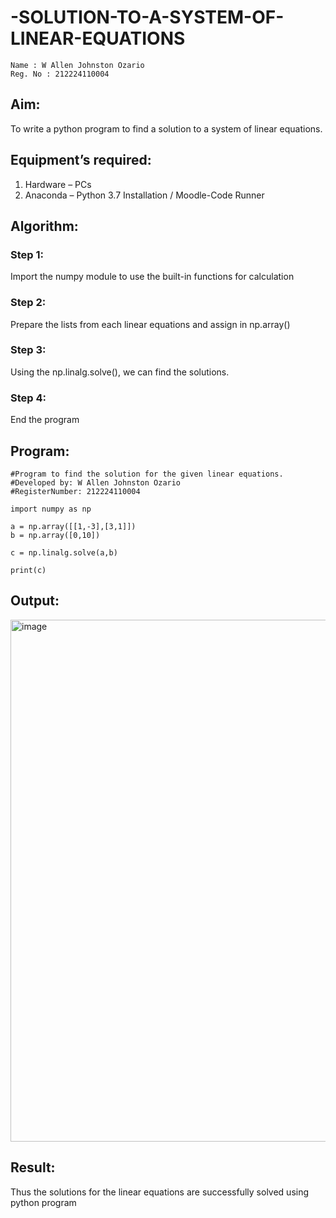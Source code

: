# -SOLUTION-TO-A-SYSTEM-OF-LINEAR-EQUATIONS
~~~
Name : W Allen Johnston Ozario
Reg. No : 212224110004
~~~
## Aim:
To write a python program to find a solution to a system of linear equations.
## Equipment’s required:
1. 	Hardware – PCs
2. 	Anaconda – Python 3.7 Installation / Moodle-Code Runner
## Algorithm:
### Step 1: 
Import the numpy module to use the built-in functions for calculation
### Step 2: 
Prepare the lists from each linear equations and assign in np.array()
### Step 3: 
Using the np.linalg.solve(), we can find the solutions.
### Step 4: 
End the program
## Program:

```
#Program to find the solution for the given linear equations.
#Developed by: W Allen Johnston Ozario
#RegisterNumber: 212224110004

import numpy as np

a = np.array([[1,-3],[3,1]])
b = np.array([0,10])

c = np.linalg.solve(a,b)

print(c)
```

## Output:
<img width="1302" height="835" alt="image" src="https://github.com/user-attachments/assets/6bfa0732-67c7-4ec9-93eb-9d7421a288f6" />

## Result: 
Thus the solutions for the linear equations are successfully solved using python program


